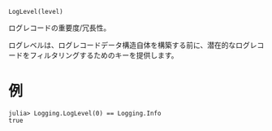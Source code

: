 ```
LogLevel(level)
```

ログレコードの重要度/冗長性。

ログレベルは、ログレコードデータ構造自体を構築する前に、潜在的なログレコードをフィルタリングするためのキーを提供します。

# 例

```julia-repl
julia> Logging.LogLevel(0) == Logging.Info
true
```
